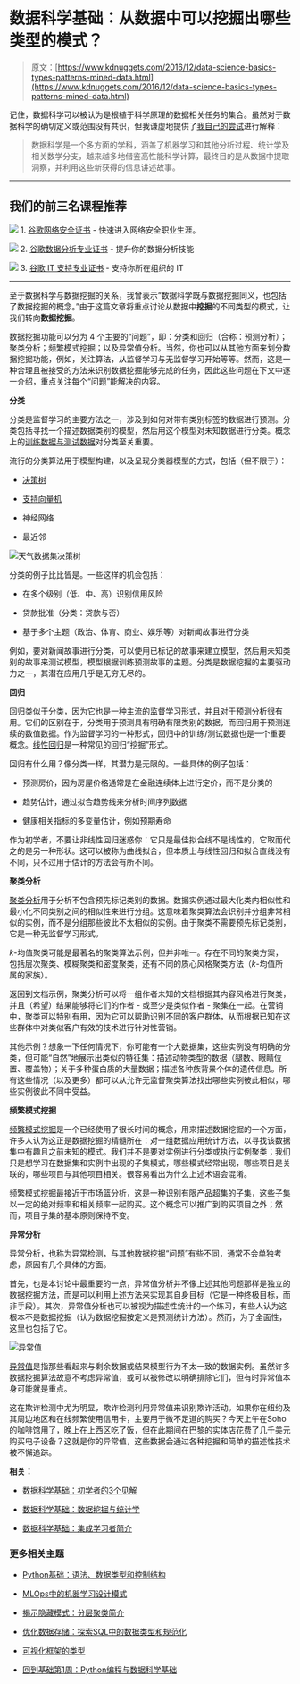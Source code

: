 # 数据科学基础：从数据中可以挖掘出哪些类型的模式？

> 原文：[https://www.kdnuggets.com/2016/12/data-science-basics-types-patterns-mined-data.html](https://www.kdnuggets.com/2016/12/data-science-basics-types-patterns-mined-data.html)

记住，数据科学可以被认为是根植于科学原理的数据相关任务的集合。虽然对于数据科学的确切定义或范围没有共识，但我谦虚地提供了[我自己的尝试](/2016/03/data-science-puzzle-explained.html/2)进行解释：

> 数据科学是一个多方面的学科，涵盖了机器学习和其他分析过程、统计学及相关数学分支，越来越多地借鉴高性能科学计算，最终目的是从数据中提取洞察，并利用这些新获得的信息讲述故事。

* * *

## 我们的前三名课程推荐

![](../Images/0244c01ba9267c002ef39d4907e0b8fb.png) 1\. [谷歌网络安全证书](https://www.kdnuggets.com/google-cybersecurity) - 快速进入网络安全职业生涯。

![](../Images/e225c49c3c91745821c8c0368bf04711.png) 2\. [谷歌数据分析专业证书](https://www.kdnuggets.com/google-data-analytics) - 提升你的数据分析技能

![](../Images/0244c01ba9267c002ef39d4907e0b8fb.png) 3\. [谷歌 IT 支持专业证书](https://www.kdnuggets.com/google-itsupport) - 支持你所在组织的 IT

* * *

至于数据科学与数据挖掘的关系，我曾表示“数据科学既与数据挖掘同义，也包括了数据挖掘的概念。”由于这篇文章将重点讨论从数据中**挖掘**的不同类型的模式，让我们转向**数据挖掘**。

数据挖掘功能可以分为 4 个主要的“问题”，即：分类和回归（合称：预测分析）；聚类分析；频繁模式挖掘；以及异常值分析。当然，你也可以从其他方面来划分数据挖掘功能，例如，关注算法，从监督学习与无监督学习开始等等。然而，这是一种合理且被接受的方法来识别数据挖掘能够完成的任务，因此这些问题在下文中逐一介绍，重点关注每个“问题”能解决的内容。

**分类**

分类是监督学习的主要方法之一，涉及到如何对带有类别标签的数据进行预测。分类包括寻找一个描述数据类别的模型，然后用这个模型对未知数据进行分类。概念上的[训练数据与测试数据](/2016/09/data-science-basics-3-insights-beginners.html)对分类至关重要。

流行的分类算法用于模型构建，以及呈现分类器模型的方式，包括（但不限于）：

+   [决策树](/2016/10/decision-trees-concise-technical-overview.html)

+   [支持向量机](/2016/09/support-vector-machines-concise-technical-overview.html)

+   神经网络

+   最近邻

![天气数据集决策树](../Images/2e474b884be0db3ef2401b0e7ac0b97e.png)

分类的例子比比皆是。一些这样的机会包括：

+   在多个级别（低、中、高）识别信用风险

+   贷款批准（分类：贷款与否）

+   基于多个主题（政治、体育、商业、娱乐等）对新闻故事进行分类

例如，要对新闻故事进行分类，可以使用已标记的故事来建立模型，然后用未知类别的故事来测试模型，模型根据训练预测故事的主题。分类是数据挖掘的主要驱动力之一，其潜在应用几乎是无穷无尽的。

**回归**

回归类似于分类，因为它也是一种主流的监督学习形式，并且对于预测分析很有用。它们的区别在于，分类用于预测具有明确有限类别的数据，而回归用于预测连续的数值数据。作为监督学习的一种形式，回归中的训练/测试数据也是一个重要概念。[线性回归](/2016/11/linear-regression-least-squares-matrix-multiplication-concise-technical-overview.html)是一种常见的回归“挖掘”形式。

回归有什么用？像分类一样，其潜力是无限的。一些具体的例子包括：

+   预测房价，因为房屋价格通常是在金融连续体上进行定价，而不是分类的

+   趋势估计，通过拟合趋势线来分析时间序列数据

+   健康相关指标的多变量估计，例如预期寿命

作为初学者，不要让非线性回归迷惑你：它只是最佳拟合线不是线性的，它取而代之的是另一种形状。这可以被称为曲线拟合，但本质上与线性回归和拟合直线没有不同，只不过用于估计的方法会有所不同。

**聚类分析**

[聚类分析](/2016/09/comparing-clustering-techniques-concise-technical-overview.html)用于分析不包含预先标记类别的数据。数据实例通过最大化类内相似性和最小化不同类别之间的相似性来进行分组。这意味着聚类算法会识别并分组非常相似的实例，而不是分组那些彼此不太相似的实例。由于聚类不需要预先标记类别，它是一种无监督学习形式。

*k*-均值聚类可能是最著名的聚类算法示例，但并非唯一。存在不同的聚类方案，包括层次聚类、模糊聚类和密度聚类，还有不同的质心风格聚类方法（*k*-均值所属的家族）。

返回到文档示例，聚类分析可以将一组作者未知的文档根据其内容风格进行聚类，并且（希望）结果能够将它们的作者 - 或至少是类似作者 - 聚集在一起。在营销中，聚类可以特别有用，因为它可以帮助识别不同的客户群体，从而根据已知在这些群体中对类似客户有效的技术进行针对性营销。

其他示例？想象一下任何情况下，你可能有一个大数据集，这些实例没有明确的分类，但可能“自然”地展示出类似的特征集：描述动物类型的数据（腿数、眼睛位置、覆盖物）；关于多种蛋白质的大量数据；描述各种族背景个体的遗传信息。所有这些情况（以及更多）都可以从允许无监督聚类算法找出哪些实例彼此相似，哪些实例彼此不同中受益。

**频繁模式挖掘**

[频繁模式挖掘](/2016/10/association-rule-learning-concise-technical-overview.html)是一个已经使用了很长时间的概念，用来描述数据挖掘的一个方面，许多人认为这正是数据挖掘的精髓所在：对一组数据应用统计方法，以寻找该数据集中有趣且之前未知的模式。我们并不是要对实例进行分类或执行实例聚类；我们只是想学习在数据集和实例中出现的子集模式，哪些模式经常出现，哪些项目是关联的，哪些项目与其他项目相关。很容易看出为什么上述术语会混淆。

频繁模式挖掘最接近于市场篮分析，这是一种识别有限产品超集的子集，这些子集以一定的绝对频率和相关频率一起购买。这个概念可以推广到购买项目之外；然而，项目子集的基本原则保持不变。

**异常分析**

异常分析，也称为异常检测，与其他数据挖掘“问题”有些不同，通常不会单独考虑，原因有几个具体的方面。

首先，也是本讨论中最重要的一点，异常值分析并不像上述其他问题那样是独立的数据挖掘方法，而是可以利用上述方法来实现其自身目标（它是一种终极目标，而非手段）。其次，异常值分析也可以被视为描述性统计的一个练习，有些人认为这根本不是数据挖掘（认为数据挖掘按定义是预测统计方法）。然而，为了全面性，这里也包括了它。

![异常值](../Images/83f05baa9ceceac3e6681aadf81698c0.png)

[异常值](https://en.wikipedia.org/wiki/Outlier)是指那些看起来与剩余数据或结果模型行为不太一致的数据实例。虽然许多数据挖掘算法故意不考虑异常值，或可以被修改以明确排除它们，但有时异常值本身可能就是重点。

这在欺诈检测中尤为明显，欺诈检测利用异常值来识别欺诈活动。如果你在纽约及其周边地区和在线频繁使用信用卡，主要用于微不足道的购买？今天上午在Soho的咖啡馆用了，晚上在上西区吃了饭，但在此期间在巴黎的实体店花费了几千美元购买电子设备？这就是你的异常值，这些数据会通过各种挖掘和简单的描述性技术被不懈追踪。

**相关：**

+   [数据科学基础：初学者的3个见解](/2016/09/data-science-basics-3-insights-beginners.html)

+   [数据科学基础：数据挖掘与统计学](https://www.kdnuggets.com/2016/09/data-science-basics-data-mining-statistics.html)

+   [数据科学基础：集成学习者简介](/2016/11/data-science-basics-intro-ensemble-learners.html)

### 更多相关主题

+   [Python基础：语法、数据类型和控制结构](https://www.kdnuggets.com/python-basics-syntax-data-types-and-control-structures)

+   [MLOps中的机器学习设计模式](https://www.kdnuggets.com/2022/02/design-patterns-machine-learning-mlops.html)

+   [揭示隐藏模式：分层聚类简介](https://www.kdnuggets.com/unveiling-hidden-patterns-an-introduction-to-hierarchical-clustering)

+   [优化数据存储：探索SQL中的数据类型和规范化](https://www.kdnuggets.com/optimizing-data-storage-exploring-data-types-and-normalization-in-sql)

+   [可视化框架的类型](https://www.kdnuggets.com/types-of-visualization-frameworks)

+   [回到基础第1周：Python编程与数据科学基础](https://www.kdnuggets.com/back-to-basics-week-1-python-programming-data-science-foundations)
